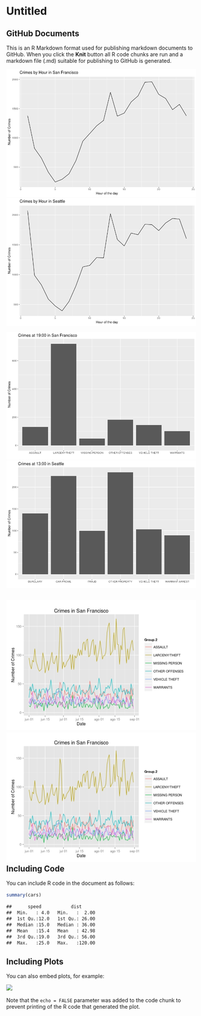 Untitled
================

GitHub Documents
----------------

This is an R Markdown format used for publishing markdown documents to GitHub. When you click the **Knit** button all R code chunks are run and a markdown file (.md) suitable for publishing to GitHub is generated.

![crimes_hour_sf](/assignment6/crimes_hour_sf.jpeg)
![crimes_hour_st](/assignment6/crimes_hour_st.jpeg)

![crimes_19_sf](/assignment6/crimes_19_sf.jpeg)
![crimes_19_st](/assignment6/crimes_19_st.jpeg)

![crimesbytype_sf](/assignment6/crimesbytype_sf.jpeg)
![crimesbytype_sf](/assignment6/crimesbytype_sf.jpeg)
Including Code
--------------

You can include R code in the document as follows:

``` r
summary(cars)
```

    ##      speed           dist       
    ##  Min.   : 4.0   Min.   :  2.00  
    ##  1st Qu.:12.0   1st Qu.: 26.00  
    ##  Median :15.0   Median : 36.00  
    ##  Mean   :15.4   Mean   : 42.98  
    ##  3rd Qu.:19.0   3rd Qu.: 56.00  
    ##  Max.   :25.0   Max.   :120.00

Including Plots
---------------

You can also embed plots, for example:

![](report_files/figure-markdown_github/pressure-1.png)

Note that the `echo = FALSE` parameter was added to the code chunk to prevent printing of the R code that generated the plot.
